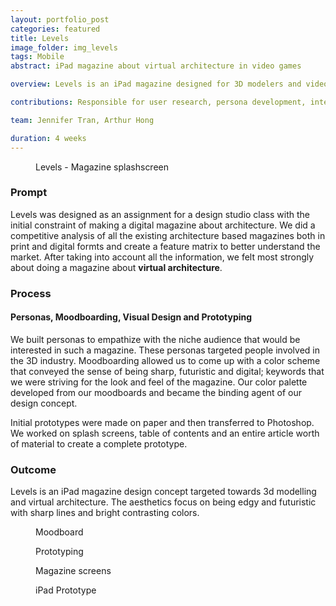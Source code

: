 ```yaml
---
layout: portfolio_post
categories: featured
title: Levels
image_folder: img_levels
tags: Mobile
abstract: iPad magazine about virtual architecture in video games

overview: Levels is an iPad magazine designed for 3D modelers and video game enthusiasts delving into the world of virtual architecture.

contributions: Responsible for user research, persona development, interaction and visual design. I developed the functional prototype in HTML5/Javascript.

team: Jennifer Tran, Arthur Hong

duration: 4 weeks
---
```


<figure class="post-image">
	<img lazysrc="/img/img_levels/image1_small.jpg">
	<figcaption>Levels - Magazine splashscreen</figcaption>
</figure>

<h3>Prompt</h3>

Levels was designed as an assignment for a design studio class with the initial constraint of making a digital magazine about architecture. We did a competitive analysis of all the existing architecture based magazines both in print and digital formts and create a feature matrix to better understand the market. After taking into account all the information, we felt most strongly about doing a magazine about **virtual architecture**.

<h3>Process</h3>

<h4>Personas, Moodboarding, Visual Design and Prototyping</h4>

We built personas to empathize with the niche audience that would be interested in such a magazine. These personas targeted people involved in the 3D industry. Moodboarding allowed us to come up with a color scheme that conveyed the sense of being sharp, futuristic and digital; keywords that we were striving for the look and feel of the magazine. Our color palette developed from our moodboards and became the binding agent of our design concept.

Initial prototypes were made on paper and then transferred to Photoshop. We worked on splash screens, table of contents and an entire article worth of material to create a complete prototype.

<h3>Outcome</h3>

Levels is an iPad magazine design concept targeted towards 3d modelling and virtual architecture. The aesthetics focus on being edgy and futuristic with sharp lines and bright contrasting colors.

<figure class="post-image">
	<img lazysrc="/img/img_levels/image3.jpg">
	<figcaption>Moodboard</figcaption>
</figure>

<figure class="post-image">
	<img lazysrc="/img/img_levels/image4.jpg">
	<figcaption>Prototyping</figcaption>
</figure>

<figure class="post-image">
	<img lazysrc="/img/img_levels/image7.jpg">
	<figcaption>Magazine screens</figcaption>
</figure>

<figure class="post-image">
	<img lazysrc="/img/img_levels/image6.jpg">
	<figcaption>iPad Prototype</figcaption>
</figure>

